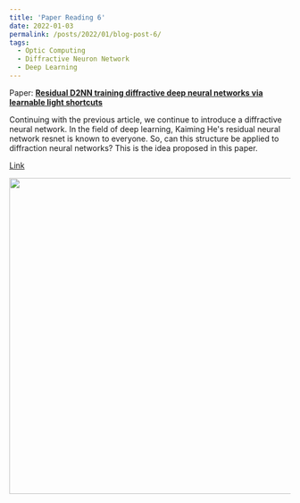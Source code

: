 ```yaml
---
title: 'Paper Reading 6'
date: 2022-01-03
permalink: /posts/2022/01/blog-post-6/
tags:
  - Optic Computing 
  - Diffractive Neuron Network
  - Deep Learning
---
```


Paper: [**Residual D2NN training diffractive deep neural networks via learnable light shortcuts**](https://opg.optica.org/ol/abstract.cfm?uri=ol-45-10-2688)

Continuing with the previous article, we continue to introduce a diffractive neural network.
In the field of deep learning, Kaiming He's residual neural network resnet is known to everyone. So, can this structure be applied to diffraction neural networks? This is the idea proposed in this paper.

[Link](https://zhuanlan.zhihu.com/p/462332031)

<img align="center"  width="566px" src="https://pic1.zhimg.com/v2-eea4a2548ca73bf76023b3c0f5cfce02_1440w.jpg?source=172ae18b" />